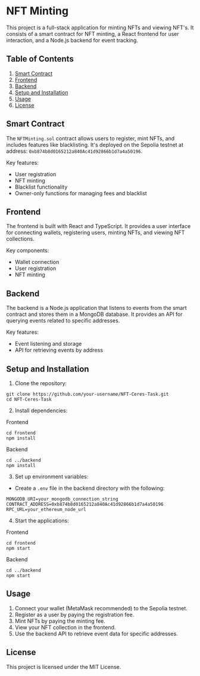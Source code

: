 # NFT Minting 

This project is a full-stack application for minting NFTs and viewing NFT's. It consists of a smart contract for NFT minting, a React frontend for user interaction, and a Node.js backend for event tracking.

## Table of Contents

1. [Smart Contract](#smart-contract)
2. [Frontend](#frontend)
3. [Backend](#backend)
4. [Setup and Installation](#setup-and-installation)
5. [Usage](#usage)
6. [License](#license)

## Smart Contract

The `NFTMinting.sol` contract allows users to register, mint NFTs, and includes features like blacklisting. It's deployed on the Sepolia testnet at address: `0xb874b8d0165212a840Ac41d92866b1d7a4a50196`.

Key features:

- User registration
- NFT minting
- Blacklist functionality
- Owner-only functions for managing fees and blacklist

## Frontend

The frontend is built with React and TypeScript. It provides a user interface for connecting wallets, registering users, minting NFTs, and viewing NFT collections.

Key components:

- Wallet connection
- User registration
- NFT minting

## Backend

The backend is a Node.js application that listens to events from the smart contract and stores them in a MongoDB database. It provides an API for querying events related to specific addresses.

Key features:

- Event listening and storage
- API for retrieving events by address

## Setup and Installation

1. Clone the repository:

```
git clone https://github.com/your-username/NFT-Ceres-Task.git
cd NFT-Ceres-Task
```

2. Install dependencies:

Frontend

```
cd frontend
npm install
```

Backend

```
cd ../backend
npm install
```

3. Set up environment variables:

- Create a `.env` file in the backend directory with the following:

```
MONGODB_URI=your_mongodb_connection_string
CONTRACT_ADDRESS=0xb874b8d0165212a840Ac41d92866b1d7a4a50196
RPC_URL=your_ethereum_node_url
```

4. Start the applications:

Frontend

```
cd frontend
npm start
```

Backend

```
cd ../backend
npm start
```

## Usage

1. Connect your wallet (MetaMask recommended) to the Sepolia testnet.
2. Register as a user by paying the registration fee.
3. Mint NFTs by paying the minting fee.
4. View your NFT collection in the frontend.
5. Use the backend API to retrieve event data for specific addresses.

## License

This project is licensed under the MIT License.
